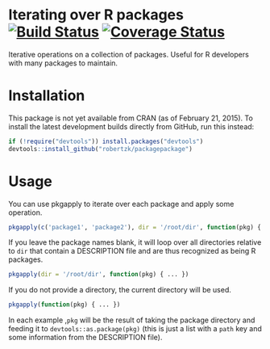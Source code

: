 Iterating over R packages [![Build Status](https://travis-ci.org/robertzk/packagepackage.svg?branch=master)](https://travis-ci.org/robertzk/packagepackage.svg?branch=master) [![Coverage Status](https://coveralls.io/repos/robertzk/packagepackage/badge.svg?branch=master)](https://coveralls.io/r/robertzk/packagepackage)
===========

Iterative operations on a collection of packages.
Useful for R developers with many packages to maintain.

# Installation

This package is not yet available from CRAN (as of February 21, 2015).
To install the latest development builds directly from GitHub, run this instead:

```R
if (!require("devtools")) install.packages("devtools")
devtools::install_github("robertzk/packagepackage")
```

# Usage

You can use pkgapply to iterate over each package and apply some operation.

```r
pkgapply(c('package1', 'package2'), dir = '/root/dir', function(pkg) { ... })
```

If you leave the package names blank, it will loop over all directories
relative to `dir` that contain a DESCRIPTION file and are thus recognized
as being R packages.

```r
pkgapply(dir = '/root/dir', function(pkg) { ... })
```

If you do not provide a directory, the current directory will be used.

```r
pkgapply(function(pkg) { ... })
```

In each example ,`pkg` will be the result of taking the package directory
and feeding it to `devtools::as.package(pkg)` (this is just a list with
a `path` key and some information from the DESCRIPTION file).
